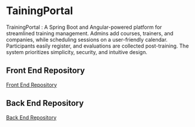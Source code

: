 # TainingPortal 

TrainingPortal : A Spring Boot and Angular-powered platform for streamlined training management. Admins add courses, trainers, and companies, while scheduling sessions on a user-friendly calendar. Participants easily register, and evaluations are collected post-training. The system prioritizes simplicity, security, and intuitive design.

## Front End Repository

[Front End Repository]([link-to-front-end-repo](https://github.com/Achraftraf/TrainingPortal_front_end.git))

## Back End Repository

[Back End Repository]([link-to-back-end-repo](https://github.com/Achraftraf/TrainingPortal.git)https://github.com/Achraftraf/TrainingPortal.git)
